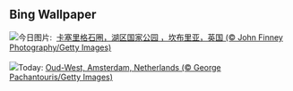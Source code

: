 ## Bing Wallpaper
![](https://www.bing.com/th?id=OHR.CastleriggStoneCircleUK_ZH-CN1174541384_UHD.jpg&w=1000)今日图片: &nbsp;[卡塞里格石圈，湖区国家公园 ，坎布里亚，英国 (© John Finney Photography/Getty Images)](https://www.bing.com/th?id=OHR.CastleriggStoneCircleUK_ZH-CN1174541384_UHD.jpg)
<br><br/>
![](https://www.bing.com/th?id=OHR.BlueAmsterdam_EN-US6868017848_UHD.jpg&w=1000)Today: [Oud-West, Amsterdam, Netherlands (© George Pachantouris/Getty Images)](https://www.bing.com/th?id=OHR.BlueAmsterdam_EN-US6868017848_UHD.jpg)
<br><br/>
